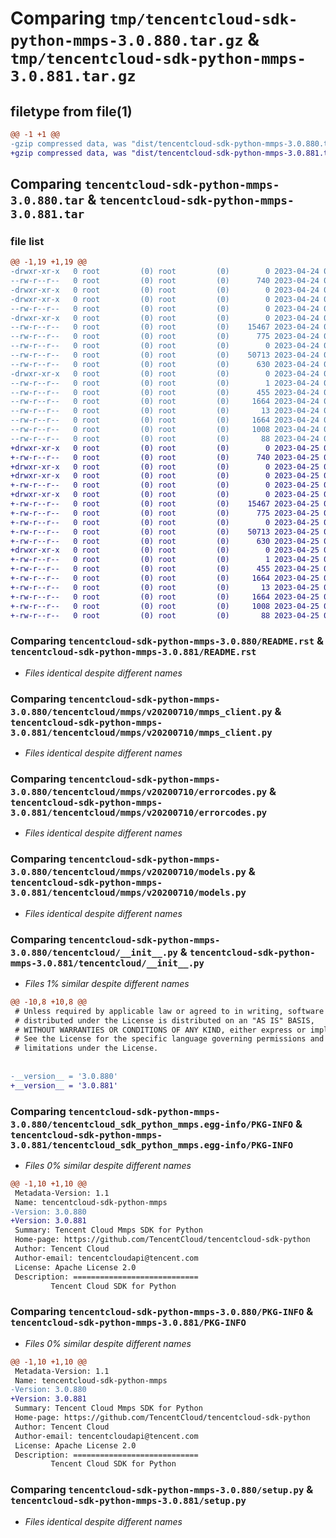 # Comparing `tmp/tencentcloud-sdk-python-mmps-3.0.880.tar.gz` & `tmp/tencentcloud-sdk-python-mmps-3.0.881.tar.gz`

## filetype from file(1)

```diff
@@ -1 +1 @@
-gzip compressed data, was "dist/tencentcloud-sdk-python-mmps-3.0.880.tar", last modified: Mon Apr 24 03:14:07 2023, max compression
+gzip compressed data, was "dist/tencentcloud-sdk-python-mmps-3.0.881.tar", last modified: Tue Apr 25 00:45:07 2023, max compression
```

## Comparing `tencentcloud-sdk-python-mmps-3.0.880.tar` & `tencentcloud-sdk-python-mmps-3.0.881.tar`

### file list

```diff
@@ -1,19 +1,19 @@
-drwxr-xr-x   0 root         (0) root         (0)        0 2023-04-24 03:14:07.000000 tencentcloud-sdk-python-mmps-3.0.880/
--rw-r--r--   0 root         (0) root         (0)      740 2023-04-24 03:14:07.000000 tencentcloud-sdk-python-mmps-3.0.880/README.rst
-drwxr-xr-x   0 root         (0) root         (0)        0 2023-04-24 03:14:07.000000 tencentcloud-sdk-python-mmps-3.0.880/tencentcloud/
-drwxr-xr-x   0 root         (0) root         (0)        0 2023-04-24 03:14:07.000000 tencentcloud-sdk-python-mmps-3.0.880/tencentcloud/mmps/
--rw-r--r--   0 root         (0) root         (0)        0 2023-04-24 03:14:07.000000 tencentcloud-sdk-python-mmps-3.0.880/tencentcloud/mmps/__init__.py
-drwxr-xr-x   0 root         (0) root         (0)        0 2023-04-24 03:14:07.000000 tencentcloud-sdk-python-mmps-3.0.880/tencentcloud/mmps/v20200710/
--rw-r--r--   0 root         (0) root         (0)    15467 2023-04-24 03:14:07.000000 tencentcloud-sdk-python-mmps-3.0.880/tencentcloud/mmps/v20200710/mmps_client.py
--rw-r--r--   0 root         (0) root         (0)      775 2023-04-24 03:14:07.000000 tencentcloud-sdk-python-mmps-3.0.880/tencentcloud/mmps/v20200710/errorcodes.py
--rw-r--r--   0 root         (0) root         (0)        0 2023-04-24 03:14:07.000000 tencentcloud-sdk-python-mmps-3.0.880/tencentcloud/mmps/v20200710/__init__.py
--rw-r--r--   0 root         (0) root         (0)    50713 2023-04-24 03:14:07.000000 tencentcloud-sdk-python-mmps-3.0.880/tencentcloud/mmps/v20200710/models.py
--rw-r--r--   0 root         (0) root         (0)      630 2023-04-24 03:14:07.000000 tencentcloud-sdk-python-mmps-3.0.880/tencentcloud/__init__.py
-drwxr-xr-x   0 root         (0) root         (0)        0 2023-04-24 03:14:07.000000 tencentcloud-sdk-python-mmps-3.0.880/tencentcloud_sdk_python_mmps.egg-info/
--rw-r--r--   0 root         (0) root         (0)        1 2023-04-24 03:14:07.000000 tencentcloud-sdk-python-mmps-3.0.880/tencentcloud_sdk_python_mmps.egg-info/dependency_links.txt
--rw-r--r--   0 root         (0) root         (0)      455 2023-04-24 03:14:07.000000 tencentcloud-sdk-python-mmps-3.0.880/tencentcloud_sdk_python_mmps.egg-info/SOURCES.txt
--rw-r--r--   0 root         (0) root         (0)     1664 2023-04-24 03:14:07.000000 tencentcloud-sdk-python-mmps-3.0.880/tencentcloud_sdk_python_mmps.egg-info/PKG-INFO
--rw-r--r--   0 root         (0) root         (0)       13 2023-04-24 03:14:07.000000 tencentcloud-sdk-python-mmps-3.0.880/tencentcloud_sdk_python_mmps.egg-info/top_level.txt
--rw-r--r--   0 root         (0) root         (0)     1664 2023-04-24 03:14:07.000000 tencentcloud-sdk-python-mmps-3.0.880/PKG-INFO
--rw-r--r--   0 root         (0) root         (0)     1008 2023-04-24 03:14:07.000000 tencentcloud-sdk-python-mmps-3.0.880/setup.py
--rw-r--r--   0 root         (0) root         (0)       88 2023-04-24 03:14:07.000000 tencentcloud-sdk-python-mmps-3.0.880/setup.cfg
+drwxr-xr-x   0 root         (0) root         (0)        0 2023-04-25 00:45:07.000000 tencentcloud-sdk-python-mmps-3.0.881/
+-rw-r--r--   0 root         (0) root         (0)      740 2023-04-25 00:45:07.000000 tencentcloud-sdk-python-mmps-3.0.881/README.rst
+drwxr-xr-x   0 root         (0) root         (0)        0 2023-04-25 00:45:07.000000 tencentcloud-sdk-python-mmps-3.0.881/tencentcloud/
+drwxr-xr-x   0 root         (0) root         (0)        0 2023-04-25 00:45:07.000000 tencentcloud-sdk-python-mmps-3.0.881/tencentcloud/mmps/
+-rw-r--r--   0 root         (0) root         (0)        0 2023-04-25 00:45:07.000000 tencentcloud-sdk-python-mmps-3.0.881/tencentcloud/mmps/__init__.py
+drwxr-xr-x   0 root         (0) root         (0)        0 2023-04-25 00:45:07.000000 tencentcloud-sdk-python-mmps-3.0.881/tencentcloud/mmps/v20200710/
+-rw-r--r--   0 root         (0) root         (0)    15467 2023-04-25 00:45:07.000000 tencentcloud-sdk-python-mmps-3.0.881/tencentcloud/mmps/v20200710/mmps_client.py
+-rw-r--r--   0 root         (0) root         (0)      775 2023-04-25 00:45:07.000000 tencentcloud-sdk-python-mmps-3.0.881/tencentcloud/mmps/v20200710/errorcodes.py
+-rw-r--r--   0 root         (0) root         (0)        0 2023-04-25 00:45:07.000000 tencentcloud-sdk-python-mmps-3.0.881/tencentcloud/mmps/v20200710/__init__.py
+-rw-r--r--   0 root         (0) root         (0)    50713 2023-04-25 00:45:07.000000 tencentcloud-sdk-python-mmps-3.0.881/tencentcloud/mmps/v20200710/models.py
+-rw-r--r--   0 root         (0) root         (0)      630 2023-04-25 00:45:07.000000 tencentcloud-sdk-python-mmps-3.0.881/tencentcloud/__init__.py
+drwxr-xr-x   0 root         (0) root         (0)        0 2023-04-25 00:45:07.000000 tencentcloud-sdk-python-mmps-3.0.881/tencentcloud_sdk_python_mmps.egg-info/
+-rw-r--r--   0 root         (0) root         (0)        1 2023-04-25 00:45:07.000000 tencentcloud-sdk-python-mmps-3.0.881/tencentcloud_sdk_python_mmps.egg-info/dependency_links.txt
+-rw-r--r--   0 root         (0) root         (0)      455 2023-04-25 00:45:07.000000 tencentcloud-sdk-python-mmps-3.0.881/tencentcloud_sdk_python_mmps.egg-info/SOURCES.txt
+-rw-r--r--   0 root         (0) root         (0)     1664 2023-04-25 00:45:07.000000 tencentcloud-sdk-python-mmps-3.0.881/tencentcloud_sdk_python_mmps.egg-info/PKG-INFO
+-rw-r--r--   0 root         (0) root         (0)       13 2023-04-25 00:45:07.000000 tencentcloud-sdk-python-mmps-3.0.881/tencentcloud_sdk_python_mmps.egg-info/top_level.txt
+-rw-r--r--   0 root         (0) root         (0)     1664 2023-04-25 00:45:07.000000 tencentcloud-sdk-python-mmps-3.0.881/PKG-INFO
+-rw-r--r--   0 root         (0) root         (0)     1008 2023-04-25 00:45:07.000000 tencentcloud-sdk-python-mmps-3.0.881/setup.py
+-rw-r--r--   0 root         (0) root         (0)       88 2023-04-25 00:45:07.000000 tencentcloud-sdk-python-mmps-3.0.881/setup.cfg
```

### Comparing `tencentcloud-sdk-python-mmps-3.0.880/README.rst` & `tencentcloud-sdk-python-mmps-3.0.881/README.rst`

 * *Files identical despite different names*

### Comparing `tencentcloud-sdk-python-mmps-3.0.880/tencentcloud/mmps/v20200710/mmps_client.py` & `tencentcloud-sdk-python-mmps-3.0.881/tencentcloud/mmps/v20200710/mmps_client.py`

 * *Files identical despite different names*

### Comparing `tencentcloud-sdk-python-mmps-3.0.880/tencentcloud/mmps/v20200710/errorcodes.py` & `tencentcloud-sdk-python-mmps-3.0.881/tencentcloud/mmps/v20200710/errorcodes.py`

 * *Files identical despite different names*

### Comparing `tencentcloud-sdk-python-mmps-3.0.880/tencentcloud/mmps/v20200710/models.py` & `tencentcloud-sdk-python-mmps-3.0.881/tencentcloud/mmps/v20200710/models.py`

 * *Files identical despite different names*

### Comparing `tencentcloud-sdk-python-mmps-3.0.880/tencentcloud/__init__.py` & `tencentcloud-sdk-python-mmps-3.0.881/tencentcloud/__init__.py`

 * *Files 1% similar despite different names*

```diff
@@ -10,8 +10,8 @@
 # Unless required by applicable law or agreed to in writing, software
 # distributed under the License is distributed on an "AS IS" BASIS,
 # WITHOUT WARRANTIES OR CONDITIONS OF ANY KIND, either express or implied.
 # See the License for the specific language governing permissions and
 # limitations under the License.
 
 
-__version__ = '3.0.880'
+__version__ = '3.0.881'
```

### Comparing `tencentcloud-sdk-python-mmps-3.0.880/tencentcloud_sdk_python_mmps.egg-info/PKG-INFO` & `tencentcloud-sdk-python-mmps-3.0.881/tencentcloud_sdk_python_mmps.egg-info/PKG-INFO`

 * *Files 0% similar despite different names*

```diff
@@ -1,10 +1,10 @@
 Metadata-Version: 1.1
 Name: tencentcloud-sdk-python-mmps
-Version: 3.0.880
+Version: 3.0.881
 Summary: Tencent Cloud Mmps SDK for Python
 Home-page: https://github.com/TencentCloud/tencentcloud-sdk-python
 Author: Tencent Cloud
 Author-email: tencentcloudapi@tencent.com
 License: Apache License 2.0
 Description: ============================
         Tencent Cloud SDK for Python
```

### Comparing `tencentcloud-sdk-python-mmps-3.0.880/PKG-INFO` & `tencentcloud-sdk-python-mmps-3.0.881/PKG-INFO`

 * *Files 0% similar despite different names*

```diff
@@ -1,10 +1,10 @@
 Metadata-Version: 1.1
 Name: tencentcloud-sdk-python-mmps
-Version: 3.0.880
+Version: 3.0.881
 Summary: Tencent Cloud Mmps SDK for Python
 Home-page: https://github.com/TencentCloud/tencentcloud-sdk-python
 Author: Tencent Cloud
 Author-email: tencentcloudapi@tencent.com
 License: Apache License 2.0
 Description: ============================
         Tencent Cloud SDK for Python
```

### Comparing `tencentcloud-sdk-python-mmps-3.0.880/setup.py` & `tencentcloud-sdk-python-mmps-3.0.881/setup.py`

 * *Files identical despite different names*

